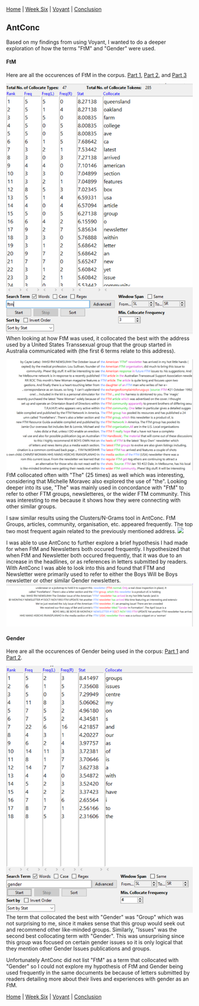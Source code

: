 [Home](index.md) | [Week Six](Week6.md) | [Voyant](Voyant.md) | [Conclusion](Conclusion.md)



## AntConc

Based on my findings from using Voyant, I wanted to do a deeper exploration of how the terms "FtM" and "Gender" were used.

#### FtM
Here are all the occurences of FtM in the corpus. [Part 1](Screenshots/AntConcFTM1.png), [Part 2](Screenshots/AntConcFTM2.png), and [Part 3](Screenshots/AntConcFTM3.png) 


![](Screenshots/AntConcFTM-Collocate.png)
When looking at how FtM was used, it collocated the best with the address used by a United States Transsexual group that the group started in Australia communicated with (the first 6 terms relate to this address). 

![](Screenshots/AntConcFTMTheConcordance.png)
FtM collocated often with  "The" (25 times) as well which was interesting, considering that Michelle Moravec also explored the use of "the". Looking deeper into its use, "The" was mainly used in concordance with "FtM" to refer to other FTM groups, newsletteres, or the wider FTM community. This was interesting to me because it shows how they were connecting with other similar groups.

I saw similar results using the Clusters/N-Grams tool in AntConc. FtM Groups, articles, community, organisation, etc. appeared frequently. The top two most frequent again related to the previously mentioned address.
![](Screenshots/AntConcFTMCluster2)

I was able to use AntConc to further explore a brief hypothesis I had made for when FtM and Newsletters both occured frequently. I hypothesized that when FtM and Newsletter both occured frequently, that it was due to an increase in the headlines, or as references in letters submitted by readers. With AntConc I was able to look into this and found that FTM and Newsletter were primarily used to refer to either the Boys Will be Boys newsletter or other similar Gender newsletters.
![](Screenshots/AntConcFTMNewsletterConcordance.png)



#### Gender

Here are all the occurences of Gender being used in the corpus: [Part 1](Screenshots/AntConcGender1.png) and [Part 2](Screenshots/AntConcGender2.png).


![](Screenshots/AntConcGenderCollocate.png)
The term that collocated the best with "Gender" was "Group" which was not surprising to me, since it makes sense that this group would seek out and recommend other like-minded groups. Similarly, "Issues" was the second best collocating term with "Gender". This was unsurprising since this group was focused on certain gender issues so it is only logical that they mention other Gender Issues publications and groups.

Unfortunately AntConc did not list "FtM" as a term that collocated with "Gender" so I could not explore my hypothesis of FtM and Gender being used frequently in the same documents be because of letters submitted by readers detailing more about their lives and experiences with gender as an FtM.



[Home](index.md) | [Week Six](Week6.md) | [Voyant](Voyant.md) | [Conclusion](Conclusion.md)
